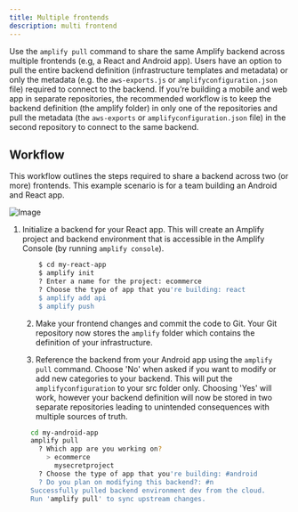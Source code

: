 ```yaml
---
title: Multiple frontends
description: multi frontend
---
```


Use the `amplify pull` command to share the same Amplify backend across multiple frontends (e.g, a React and Android app). Users have an option to pull the entire backend definition (infrastructure templates and metadata) or only the metadata (e.g. the `aws-exports.js` or `amplifyconfiguration.json` file) required to connect to the backend. If you’re building a mobile and web app in separate repositories, the recommended workflow is to keep the backend definition (the amplify folder) in only one of the repositories and pull the metadata (the `aws-exports` or `amplifyconfiguration.json` file) in the second repository to connect to the same backend.

## Workflow

This workflow outlines the steps required to share a backend across two (or more) frontends. This example scenario is for a team building an Android and React app.

![Image](~/images/multiple-frontends.png)

1. Initialize a backend for your React app. This will create an Amplify project and backend environment that is accessible in the Amplify Console (by running `amplify console`). 

	```bash
	    $ cd my-react-app
	    $ amplify init
		? Enter a name for the project: ecommerce
		? Choose the type of app that you're building: react
	    $ amplify add api
	    $ amplify push
	```
	2. Make your frontend changes and commit the code to Git. Your Git repository now stores the `amplify` folder which contains the definition of your infrastructure.

	3. Reference the backend from your Android app using the `amplify pull` command. Choose 'No' when asked if you want to modify or add new categories to your backend. This will put the `amplifyconfiguration` to your src folder only. Choosing 'Yes' will work, however your backend definition will now be stored in two separate repositories leading to unintended consequences with multiple sources of truth. 

	```bash
	  cd my-android-app
	  amplify pull
		? Which app are you working on?
		  > ecommerce
		    mysecretproject
		? Choose the type of app that you're building: #android
		? Do you plan on modifying this backend?: #n
	  Successfully pulled backend environment dev from the cloud.
	  Run 'amplify pull' to sync upstream changes.
	```
